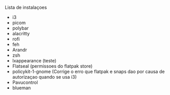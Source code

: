 Lista de instalaçoes



- i3
- picom
- polybar
- alacritty
- rofi
- feh
- Arandr
- zsh
- lxappearance (teste)
- Flatseal (permissoes do flatpak store)
- policykit-1-gnome (Corrige o erro que flatpak e snaps dao por causa de autorizaçao quando se usa i3)
- Pavucontrol
- blueman
